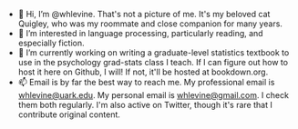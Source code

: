 - 👋 Hi, I’m @whlevine. That's not a picture of me. It's my beloved cat Quigley, who was my roommate and close companion for many years.
- 👀 I’m interested in language processing, particularly reading, and especially fiction.
- 🌱 I’m currently working on writing a graduate-level statistics textbook to use in the psychology grad-stats class I teach. If I can figure out how to host it here on Github, I will! If not, it'll be hosted at bookdown.org.
- 📫 Email is by far the best way to reach me. My professional email is whlevine@uark.edu. My personal email is whlevine@gmail.com. I check them both regularly. I'm also active on Twitter, though it's rare that I contribute original content.

<!---
whlevine/whlevine is a ✨ special ✨ repository because its `README.md` (this file) appears on your GitHub profile.
You can click the Preview link to take a look at your changes.
--->
